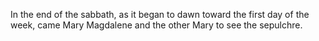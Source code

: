 In the end of the sabbath, as it began to dawn toward the first day of the week, came Mary Magdalene and the other Mary to see the sepulchre.
